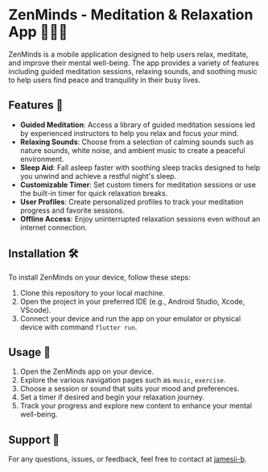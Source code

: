 # ZenMinds - Meditation & Relaxation App 🧘‍♂️🎶

ZenMinds is a mobile application designed to help users relax, meditate, and improve their mental well-being. The app provides a variety of features including guided meditation sessions, relaxing sounds, and soothing music to help users find peace and tranquility in their busy lives.

## Features 🌟

- **Guided Meditation**: Access a library of guided meditation sessions led by experienced instructors to help you relax and focus your mind.
- **Relaxing Sounds**: Choose from a selection of calming sounds such as nature sounds, white noise, and ambient music to create a peaceful environment.
- **Sleep Aid**: Fall asleep faster with soothing sleep tracks designed to help you unwind and achieve a restful night's sleep.
- **Customizable Timer**: Set custom timers for meditation sessions or use the built-in timer for quick relaxation breaks.
- **User Profiles**: Create personalized profiles to track your meditation progress and favorite sessions.
- **Offline Access**: Enjoy uninterrupted relaxation sessions even without an internet connection.

## Installation 🛠️

To install ZenMinds on your device, follow these steps:

1. Clone this repository to your local machine.
2. Open the project in your preferred IDE (e.g., Android Studio, Xcode, VScode).
3. Connect your device and run the app on your emulator or physical device with command `flutter run`.


## Usage 🚀

1. Open the ZenMinds app on your device.
2. Explore the various navigation pages such as `music`, `exercise`.
3. Choose a session or sound that suits your mood and preferences.
4. Set a timer if desired and begin your relaxation journey.
5. Track your progress and explore new content to enhance your mental well-being.

## Support 🤝

For any questions, issues, or feedback, feel free to contact at [jamesii-b](https://github.com/jamesii-b).
